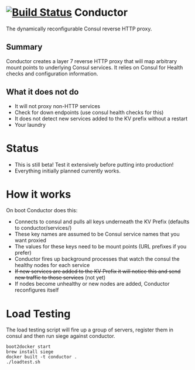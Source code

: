 [![Build Status](https://travis-ci.org/remkade/conductor.svg?branch=master)](https://travis-ci.org/remkade/conductor)
Conductor
=========
The dynamically reconfigurable Consul reverse HTTP proxy.

Summary
-------
Conductor creates a layer 7 reverse HTTP proxy that will map arbitrary mount
points to underlying Consul services. It relies on Consul for Health checks and
configuration information.

What it does not do
-------------------
* It will not proxy non-HTTP services
* Check for down endpoints (use consul health checks for this)
* It does not detect new services added to the KV prefix without a restart
* Your laundry

Status
======
* This is still beta! Test it extensively before putting into production!
* Everything initially planned currently works.

How it works
============
On boot Conductor does this:
* Connects to consul and pulls all keys underneath the KV Prefix (defaults to 
conductor/services/)
* These key names are assumed to be Consul service names that you want proxied
* The values for these keys need to be mount points (URL prefixes if you prefer)
* Conductor fires up background processes that watch the consul the healthy nodes
for each service
* ~~If new services are added to the KV Prefix it will notice this and send new 
traffic to those services~~ (not yet)
* If nodes become unhealthy or new nodes are added, Conductor reconfigures itself

Load Testing
============

The load testing script will fire up a group of servers, register them in consul
and then run siege against conductor.

```
boot2docker start
brew install siege
docker built -t conductor .
./loadtest.sh
```

